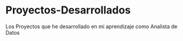 # Proyectos-Desarrollados
Los Proyectos que he desarrollado en mi aprendizaje como Analista de Datos
